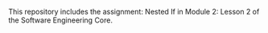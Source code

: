 This repository includes the assignment: Nested If in Module 2: Lesson 2 of the Software Engineering Core.